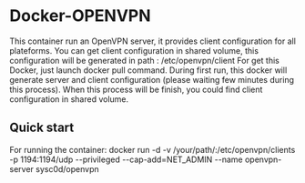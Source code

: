 # Docker-OPENVPN
This container run an OpenVPN server, it provides client configuration for all plateforms.
You can get client configuration in shared volume, this configuration will be generated in path : /etc/openvpn/client
For get this Docker, just launch docker pull command.
During first run, this docker will generate server and client configuration (please waiting few minutes during this process).
When this process will be finish, you could find client configuration in shared volume.

## Quick start
For running the container:
docker run -d -v /your/path/:/etc/openvpn/clients -p 1194:1194/udp --privileged --cap-add=NET_ADMIN --name openvpn-server sysc0d/openvpn





